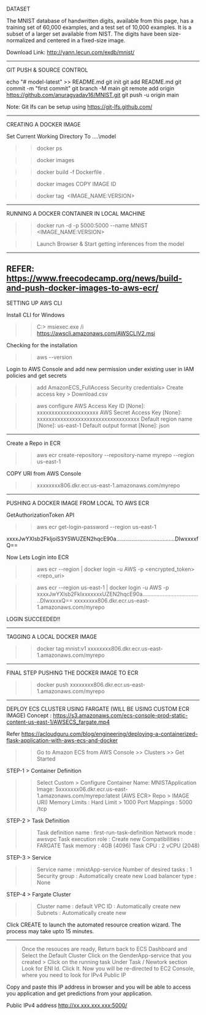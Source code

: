 DATASET

The MNIST database of handwritten digits, available from this page, has a training set of 60,000 examples, and a test set of 10,000 examples. It is a subset of a larger set available from NIST. The digits have been size-normalized and centered in a fixed-size image.

Download Link: http://yann.lecun.com/exdb/mnist/

---------------------------------------
GIT PUSH & SOURCE CONTROL

echo "# model-latest" >> README.md
git init
git add README.md
git commit -m "first commit"
git branch -M main
git remote add origin https://github.com/anuragyadav16/MNIST.git
git push -u origin main

Note: Git lfs can be setup using https://git-lfs.github.com/

-----------------------------------------
CREATING A DOCKER IMAGE

Set Current Working Directory To ....\model

>>docker ps

>>docker images

>>docker build -f Dockerfile .

>>docker images 
COPY <none> IMAGE ID

>>docker tag <IMAGE ID> <IMAGE_NAME:VERSION>

--------------------------------------------

RUNNING A DOCKER CONTAINER IN LOCAL MACHINE

>>docker run -d -p 5000:5000 --name MNIST <IMAGE_NAME:VERSION>

>> Launch Browser & Start getting inferences from the model

---------------------------------
REFER: https://www.freecodecamp.org/news/build-and-push-docker-images-to-aws-ecr/
---------------------------------

SETTING UP AWS CLI

Install CLI for Windows
>>C:\> msiexec.exe /i https://awscli.amazonaws.com/AWSCLIV2.msi

Checking for the installation
>>aws --version

Login to AWS Console and add new permission under existing user in IAM policies and get secrets
>>add AmazonECS_FullAccess
>> Security credentials> Create access key > Download.csv

>>aws configure
AWS Access Key ID [None]: xxxxxxxxxxxxxxxxxxxxx
AWS Secret Access Key [None]: xxxxxxxxxxxxxxxxxxxxxxxxxxxxxxxxxxx
Default region name [None]: us-east-1
Default output format [None]: json

-----------------------------------

Create a Repo in ECR

>>aws ecr create-repository --repository-name myrepo --region us-east-1

COPY URI from AWS Console
>>xxxxxxxx806.dkr.ecr.us-east-1.amazonaws.com/myrepo

-----------------------------------

PUSHING A DOCKER IMAGE FROM LOCAL TO AWS ECR

GetAuthorizationToken API
>>aws ecr get-login-password --region us-east-1

xxxxJwYXlsb2FkIjoiS3Y5WUZEN2hqcE90a......................................DIwxxxxfQ==

Now Lets Login into ECR
>> aws ecr --region <region> | docker login -u AWS -p <encrypted_token> <repo_uri>

>> aws ecr --region us-east-1 | docker login -u AWS -p xxxxJwYXlsb2FkIxxxxxxxUZEN2hqcE90a......................................DIwxxxxQ== xxxxxxxx806.dkr.ecr.us-east-1.amazonaws.com/myrepo

LOGIN SUCCEEDED!!

-----------------------------------------------

TAGGING A LOCAL DOCKER IMAGE

>>docker tag mnist:v1 xxxxxxxx806.dkr.ecr.us-east-1.amazonaws.com/myrepo

------------------------------------------------

FINAL STEP PUSHING THE DOCKER IMAGE TO ECR

>>docker push xxxxxxxx806.dkr.ecr.us-east-1.amazonaws.com/myrepo

------------------------------------------------

DEPLOY ECS CLUSTER USING FARGATE (WILL BE USING CUSTOM ECR IMAGE)
Concept : https://s3.amazonaws.com/ecs-console-prod-static-content-us-east-1/AWSECS_fargate.mp4

Refer https://acloudguru.com/blog/engineering/deploying-a-containerized-flask-application-with-aws-ecs-and-docker

>> Go to Amazon ECS from AWS Console >> Clusters >> Get Started

STEP-1 > Container Definition

>> Select Custom > Configure
Container Name: MNISTApplication
Image: 5xxxxxxx06.dkr.ecr.us-east-1.amazonaws.com/myrepo:latest (AWS ECR> Repo > IMAGE URI)
Memory Limits : Hard Limit > 1000
Port Mappings : 5000 /tcp

STEP-2 > Task Definition

>>Task definition name : first-run-task-definition
>>Network mode : awsvpc
>>Task execution role : Create new
>>Compatibilities : FARGATE
>>Task memory : 4GB (4096)
>>Task CPU : 2 vCPU (2048)

STEP-3 > Service

>>Service name : mnistApp-service
>>Number of desired tasks : 1
>>Security group : Automatically create new
>>Load balancer type : None


STEP-4 > Fargate Cluster

>>Cluster name : default
>>VPC ID : Automatically create new
>>Subnets : Automatically create new

Click CREATE to launch the automated resource creation wizard. The process may take upto 15 minutes.

--------------------------------------

> Once the resouces are ready, Return back to ECS Dashboard and Select the Default Cluster
> Click on the GenderApp-service that you created > Click on the running task
> Under Task / Newtork section Look for ENI Id. Click It.
> Now you will be re-directed to EC2 Console, where you need to look for IPv4 Public IP

Copy and paste this IP address in browser and you will be able to access you application and get predictions from your application.

Public IPv4 address
http://xx.xxx.xxx.xxx:5000/
